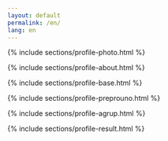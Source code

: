 ```yaml
---
layout: default
permalink: /en/
lang: en
---
```

{% include sections/profile-photo.html %}

{% include sections/profile-about.html %}

{% include sections/profile-base.html %}

{% include sections/profile-preprouno.html %}

{% include sections/profile-agrup.html %}

{% include sections/profile-result.html %}
